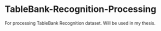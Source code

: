 # TableBank-Recognition-Processing
For processing TableBank Recognition dataset. Will be used in my thesis.
